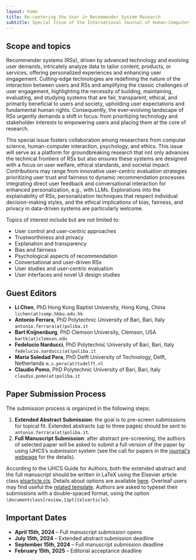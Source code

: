 ```yaml
---
layout: home
title: Re-centering the User in Recommender System Research
subtitle: Special Issue of the International Journal of Human-Computer Studies (IJHCS)
---
```


## Scope and topics

Recommender systems (RSs), driven by advanced technology and evolving user demands, intricately analyze data to tailor content, products, or services, offering personalized experiences and enhancing user engagement. Cutting-edge technologies are redefining the nature of the interaction between users and RSs and amplifying the classic challenges of user engagement, highlighting the necessity of building, maintaining, evaluating, and studying systems that are fair, transparent, ethical, and primarily beneficial to users and society, upholding user expectations and fundamental human rights. Consequently, the ever-evolving landscape of RSs urgently demands a shift in focus: from prioritizing technology and stakeholder interests to empowering users and placing them at the core of research.

This special issue fosters collaboration among researchers from computer science, human-computer interaction, psychology, and ethics. This issue will serve as a platform for groundbreaking research that not only advances the technical frontiers of RSs but also ensures these systems are designed with a focus on user welfare, ethical standards, and societal impact. Contributions may range from innovative user-centric evaluation strategies prioritizing user trust and fairness to dynamic recommendation processes integrating direct user feedback and conversational interaction for enhanced personalization, e.g., with LLMs. Explorations into the explainability of RSs, personalization techniques that respect individual decision-making styles, and the ethical implications of bias, fairness, and privacy in data-driven systems are particularly welcome.

Topics of interest include but are not limited to:
- User control and user-centric approaches
- Trustworthiness and privacy
- Explanation and transparency
- Bias and fairness
- Psychological aspects of recommendation
- Conversational and user-driven RSs
- User studies and user-centric evaluation
- User interfaces and novel UI design studies


## Guest Editors

- **Li Chen**, PhD
Hong Kong Baptist University, Hong Kong, China
``lichen(at)comp.hkbu.edu.hk``
- **Antonio Ferrara**, PhD
Polytechnic University of Bari, Bari, Italy
``antonio.ferrara(at)poliba.it``
- **Bart Knijnenburg**, PhD
Clemson University, Clemson, USA
``bartk(at)clemson.edu``
- **Fedelucio Narducci**, PhD
Polytechnic University of Bari, Bari, Italy
``fedelucio.narducci(at)poliba.it``
- **Maria Soledad Pera**, PhD
Delft University of Technology, Delft, Netherlands
``m.s.pera(at)tudelft.nl``
- **Claudio Pomo**, PhD
Polytechnic University of Bari, Bari, Italy
``claudio.pomo(at)poliba.it``


## Paper Submission Process

The submission process is organized in the following steps:
1. **Extended Abstract Submission**: the goal is to pre-screen submissions for topical fit. Extended abstracts (up to three pages) should be sent to ``antonio.ferrara(at)poliba.it``.
2. **Full Manuscript Submission**: after abstract pre-screening, the authors of selected paper will be asked to submit a full version of the paper by using IJHCS’s submission system (see the call for papers in the [journal's webpage](https://www.sciencedirect.com/journal/international-journal-of-human-computer-studies/about/call-for-papers#re-centering-the-user-in-recommender-system-research) for the details).

According to the IJHCS Guide for Authors, both the extended abstract and the full manuscript should be written in LaTeX using the Elsevier article class [elsarticle.cls](https://ctan.org/tex-archive/macros/latex/contrib/elsarticle). 
Details about options are available [here](https://assets.ctfassets.net/o78em1y1w4i4/3ro3yQff1q67JHmLi1sAqV/1348e3852f277867230fc4b84a801734/elsdoc-1.pdf).
Overleaf users may find useful the [related template](https://it.overleaf.com/latex/templates/elsevier-article-elsarticle-template/vdzfjgjbckgz).
Authors are asked to typeset their submissions with a double-spaced format, using the option ``\documentclass[review,11pt]{elsarticle}``.

## Important Dates

* **April 15th, 2024** – Full manuscript submission opens
* **July 15th, 2024** – Extended abstract submission deadline
* **September 15th, 2024** – Full manuscript submission deadline
* **February 15th, 2025**  – Editorial acceptance deadline

